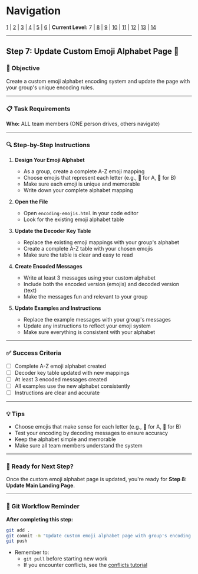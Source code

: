 # Navigation
[1](./lesson-code-org-u5-3-mini-project-lv1.md) | [2](./lesson-code-org-u5-3-mini-project-lv2.md) | [3](./lesson-code-org-u5-3-mini-project-lv3.md) | [4](./lesson-code-org-u5-3-mini-project-lv4.md) | [5](./lesson-code-org-u5-3-mini-project-lv5.md) | [6](./lesson-code-org-u5-3-mini-project-lv6.md) | **Current Level:** 7 | [8](./lesson-code-org-u5-3-mini-project-lv8.md) | [9](./lesson-code-org-u5-3-mini-project-lv9.md) | [10](./lesson-code-org-u5-3-mini-project-lv10.md) | [11](./lesson-code-org-u5-3-mini-project-lv11.md) | [12](./lesson-code-org-u5-3-mini-project-lv12.md) | [13](./lesson-code-org-u5-3-mini-project-lv13.md) | [14](./lesson-code-org-u5-3-mini-project-lv14.md)

---

## Step 7: Update Custom Emoji Alphabet Page 🎨

### 🎯 Objective

Create a custom emoji alphabet encoding system and update the page with your group's unique encoding rules.

---

### 📋 Task Requirements

**Who:** ALL team members (ONE person drives, others navigate)

---

### 🔍 Step-by-Step Instructions

1. **Design Your Emoji Alphabet**
   - As a group, create a complete A-Z emoji mapping
   - Choose emojis that represent each letter (e.g., 🍎 for A, 🍌 for B)
   - Make sure each emoji is unique and memorable
   - Write down your complete alphabet mapping

2. **Open the File**
   - Open `encoding-emojis.html` in your code editor
   - Look for the existing emoji alphabet table

3. **Update the Decoder Key Table**
   - Replace the existing emoji mappings with your group's alphabet
   - Create a complete A-Z table with your chosen emojis
   - Make sure the table is clear and easy to read

4. **Create Encoded Messages**
   - Write at least 3 messages using your custom alphabet
   - Include both the encoded version (emojis) and decoded version (text)
   - Make the messages fun and relevant to your group

5. **Update Examples and Instructions**
   - Replace the example messages with your group's messages
   - Update any instructions to reflect your emoji system
   - Make sure everything is consistent with your alphabet

---

### ✅ Success Criteria

- [ ] Complete A-Z emoji alphabet created
- [ ] Decoder key table updated with new mappings
- [ ] At least 3 encoded messages created
- [ ] All examples use the new alphabet consistently
- [ ] Instructions are clear and accurate

---

### 💡 Tips

- Choose emojis that make sense for each letter (e.g., 🍎 for A, 🐻 for B)
- Test your encoding by decoding messages to ensure accuracy
- Keep the alphabet simple and memorable
- Make sure all team members understand the system

---

### 🚀 Ready for Next Step?

Once the custom emoji alphabet page is updated, you're ready for **Step 8: Update Main Landing Page**.

---

### 💾 Git Workflow Reminder

**After completing this step:**
```bash
git add .
git commit -m "Update custom emoji alphabet page with group's encoding system"
git push
```
- Remember to:
  - `git pull` before starting new work
  - If you encounter conflicts, see the [conflicts tutorial](./conflicts.md) 